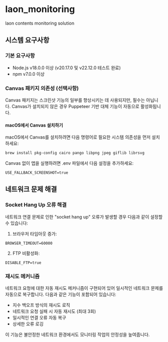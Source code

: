 # laon_monitoring
laon contents monitoring solution

## 시스템 요구사항

### 기본 요구사항
- Node.js v18.0.0 이상 (v20.17.0 및 v22.12.0 테스트 완료)
- npm v7.0.0 이상

### Canvas 패키지 의존성 (선택사항)
Canvas 패키지는 스크린샷 기능의 일부를 향상시키는 데 사용되지만, 필수는 아닙니다. Canvas가 설치되지 않은 경우 Puppeteer 기반 대체 기능이 자동으로 활성화됩니다.

#### macOS에서 Canvas 설치하기
macOS에서 Canvas를 설치하려면 다음 명령어로 필요한 시스템 의존성을 먼저 설치하세요:
```bash
brew install pkg-config cairo pango libpng jpeg giflib librsvg
```

Canvas 없이 앱을 실행하려면 .env 파일에서 다음 설정을 추가하세요:
```
USE_FALLBACK_SCREENSHOT=true
```

## 네트워크 문제 해결

### Socket Hang Up 오류 해결
네트워크 연결 문제로 인한 "socket hang up" 오류가 발생할 경우 다음과 같이 설정할 수 있습니다:

1. 브라우저 타임아웃 증가:
```
BROWSER_TIMEOUT=60000
```

2. FTP 비활성화:
```
DISABLE_FTP=true
```

### 재시도 메커니즘
네트워크 요청에 대한 자동 재시도 메커니즘이 구현되어 있어 일시적인 네트워크 문제를 자동으로 복구합니다. 다음과 같은 기능이 포함되어 있습니다:

- 지수 백오프 방식의 재시도 로직
- 네트워크 요청 실패 시 자동 재시도 (최대 3회)
- 일시적인 연결 오류 자동 복구
- 상세한 오류 로깅

이 기능은 불안정한 네트워크 환경에서도 모니터링 작업의 안정성을 높여줍니다.
